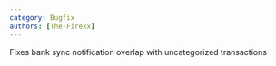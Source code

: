 ```yaml
---
category: Bugfix
authors: [The-Firexx]
---
```


Fixes bank sync notification overlap with uncategorized transactions